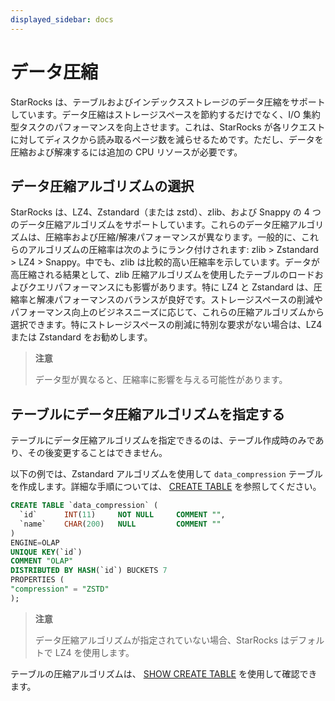 ```yaml
---
displayed_sidebar: docs
---
```


# データ圧縮

StarRocks は、テーブルおよびインデックスストレージのデータ圧縮をサポートしています。データ圧縮はストレージスペースを節約するだけでなく、I/O 集約型タスクのパフォーマンスを向上させます。これは、StarRocks が各リクエストに対してディスクから読み取るページ数を減らせるためです。ただし、データを圧縮および解凍するには追加の CPU リソースが必要です。

## データ圧縮アルゴリズムの選択

StarRocks は、LZ4、Zstandard（または zstd）、zlib、および Snappy の 4 つのデータ圧縮アルゴリズムをサポートしています。これらのデータ圧縮アルゴリズムは、圧縮率および圧縮/解凍パフォーマンスが異なります。一般的に、これらのアルゴリズムの圧縮率は次のようにランク付けされます: zlib > Zstandard > LZ4 > Snappy。中でも、zlib は比較的高い圧縮率を示しています。データが高圧縮される結果として、zlib 圧縮アルゴリズムを使用したテーブルのロードおよびクエリパフォーマンスにも影響があります。特に LZ4 と Zstandard は、圧縮率と解凍パフォーマンスのバランスが良好です。ストレージスペースの削減やパフォーマンス向上のビジネスニーズに応じて、これらの圧縮アルゴリズムから選択できます。特にストレージスペースの削減に特別な要求がない場合は、LZ4 または Zstandard をお勧めします。

> **注意**
>
> データ型が異なると、圧縮率に影響を与える可能性があります。

## テーブルにデータ圧縮アルゴリズムを指定する

テーブルにデータ圧縮アルゴリズムを指定できるのは、テーブル作成時のみであり、その後変更することはできません。

以下の例では、Zstandard アルゴリズムを使用して `data_compression` テーブルを作成します。詳細な手順については、 [CREATE TABLE](../sql-reference/sql-statements/data-definition/CREATE_TABLE.md) を参照してください。

```SQL
CREATE TABLE `data_compression` (
  `id`      INT(11)     NOT NULL     COMMENT "",
  `name`    CHAR(200)   NULL         COMMENT ""
)
ENGINE=OLAP 
UNIQUE KEY(`id`)
COMMENT "OLAP"
DISTRIBUTED BY HASH(`id`) BUCKETS 7
PROPERTIES (
"compression" = "ZSTD"
);
```

> **注意**
>
> データ圧縮アルゴリズムが指定されていない場合、StarRocks はデフォルトで LZ4 を使用します。

テーブルの圧縮アルゴリズムは、 [SHOW CREATE TABLE](../sql-reference/sql-statements/data-manipulation/SHOW_CREATE_TABLE.md) を使用して確認できます。